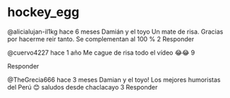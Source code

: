 # hockey_egg

@alicialujan-il1kg
hace 6 meses
Damián y el toyo
Un mate de risa.
Gracias por hacerme reir tanto.
Se complementan al 100 %
2
Responder


@cuervo4227
hace 1 año
Me cague de risa todo el vídeo 😂😂
9

Responder


@TheGrecia666
hace 3 meses
Damian y el toyo! Los mejores humoristas del Perú 😊 saludos desde chaclacayo
3
Responder
